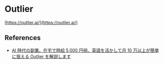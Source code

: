 # Outlier

[https://outlier.ai/](https://outlier.ai/)

## References

- [AI 時代の副業。在宅で時給 5,000 円弱、英語を活かして月 10 万以上が簡単に狙える Outlier を解説します](https://note.com/kir1ca/n/n0cce0e0c99b0)
